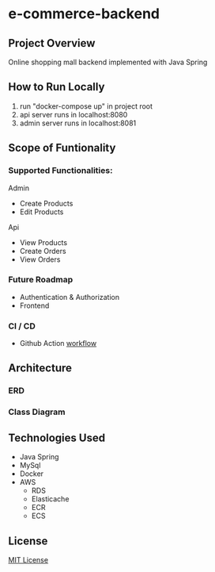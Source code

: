# e-commerce-backend

## Project Overview

Online shopping mall backend implemented with Java Spring

## How to Run Locally

1. run "docker-compose up" in project root
2. api server runs in localhost:8080
3. admin server runs in localhost:8081

## Scope of Funtionality

### Supported Functionalities:

Admin
- Create Products
- Edit Products

Api
- View Products
- Create Orders
- View Orders

### Future Roadmap

- Authentication & Authorization
- Frontend

### CI / CD

- Github Action [workflow](.github/workflows/main.yml)

## Architecture

### ERD

### Class Diagram 

## Technologies Used

- Java Spring
- MySql
- Docker
- AWS
  - RDS
  - Elasticache
  - ECR
  - ECS

## License

[MIT License](LICENSE)
